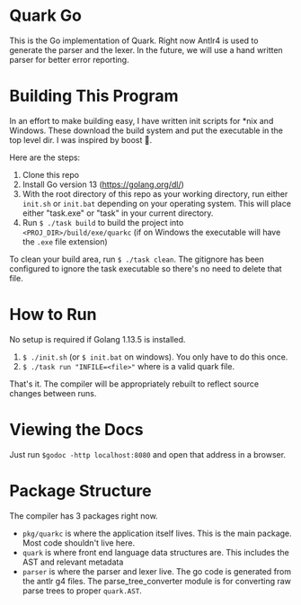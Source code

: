 # Quark Go

This is the Go implementation of Quark. Right now Antlr4 is used to generate the parser and the lexer. In the future, we will use a hand written parser for better error reporting.

# Building This Program

In an effort to make building easy, I have written init scripts for *nix and Windows. These download the build system and put the executable in the top level dir. I was inspired by boost :grimacing:.

Here are the steps:

1. Clone this repo 
2. Install Go version 13 (https://golang.org/dl/)
3. With the root directory of this repo as your working directory, run either `init.sh` or `init.bat` depending on your operating system. This will place either "task.exe" or "task" in your current directory.
4. Run `$ ./task build` to build the project into `<PROJ_DIR>/build/exe/quarkc` (if on Windows the executable will have the `.exe` file extension)

To clean your build area, run `$ ./task clean`. The gitignore has been configured to ignore the task executable so there's no need to delete that file. 

# How to Run

No setup is required if Golang 1.13.5 is installed.

1. `$ ./init.sh` (or `$ init.bat` on windows). You only have to do this once.
2. `$ ./task run "INFILE=<file>"` where <file> is a valid quark file.

That's it. The compiler will be appropriately rebuilt to reflect source changes
between runs.

# Viewing the Docs

Just run `$godoc -http localhost:8080` and open that address in a browser.

# Package Structure

The compiler has 3 packages right now.

- `pkg/quarkc` is where the application itself lives. This is the main package. Most code shouldn't live here.
- `quark` is where front end language data structures are. This includes the AST and relevant metadata
- `parser` is where the parser and lexer live. The go code is generated from the antlr g4 files. The parse_tree_converter
module is for converting raw parse trees to proper `quark.AST`. 